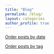 ```yaml
---
title: "Blog"
permalink: /blog/
layout: categories
author_profile: true
---
```


[Order posts by date](../blog_fechas)

[Order posts by tag](../blog_etiquetas)

